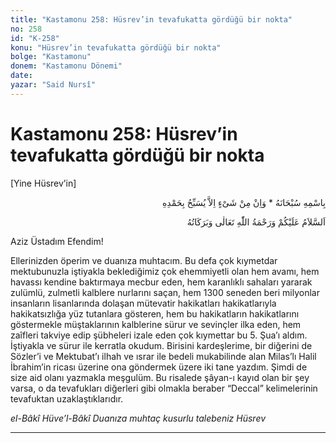 ```yaml
---
title: "Kastamonu 258: Hüsrev’in tevafukatta gördüğü bir nokta"
no: 258
id: "K-258"
konu: "Hüsrev’in tevafukatta gördüğü bir nokta"
bolge: "Kastamonu"
donem: "Kastamonu Dönemi"
date: 
yazar: "Said Nursî"
---
```


# Kastamonu 258: Hüsrev’in tevafukatta gördüğü bir nokta

<p class="takdim">[Yine Hüsrev’in]</p>

<p class="arabic" dir="rtl" title="Meal: “Subhân Allah’ın adıyla” * “Hiçbir şey yoktur ki O'nu hamd ile tesbih etmesin” [İsrâ 17:44]">بِاسْمِهِ سُبْحَانَهُ * وَاِنْ مِنْ شَىْءٍ اِلاَّ يُسَبِّحُ بِحَمْدِهِ</p>

<p class="arabic" dir="rtl" title="Meal: “Allah Teâlâ'nın selâmı, rahmeti ve bereketleri üzerinize olsun.”">اَلسَّلاَمُ عَلَيْكُمْ وَرَحْمَةُ اللّٰهِ تَعَالٰى وَبَرَكَاتُهُ</p>

Aziz Üstadım Efendim!

Ellerinizden öperim ve duanıza muhtacım. Bu defa çok kıymetdar mektubunuzla iştiyakla beklediğimiz çok ehemmiyetli olan hem avamı, hem havassı kendine baktırmaya mecbur eden, hem karanlıklı sahaları yararak zulümlü, zulmetli kalblere nurlarını saçan, hem 1300 seneden beri milyonlar insanların lisanlarında dolaşan mütevatir hakikatları hakikatlarıyla hakikatsızlığa yüz tutanlara gösteren, hem bu hakikatların hakikatlarını göstermekle müştaklarının kalblerine sürur ve sevinçler ilka eden, hem zaîfleri takviye edip şübheleri izale eden çok kıymettar bu 5. Şua’ı aldım. İştiyakla ve sürur ile kerratla okudum. Birisini kardeşlerime, bir diğerini de Sözler’i ve Mektubat’ı ilhah ve ısrar ile bedeli mukabilinde alan Milas’lı Halil İbrahim’in ricası üzerine ona göndermek üzere iki tane yazdım. Şimdi de size aid olanı yazmakla meşgulüm. Bu risalede şâyan-ı kayıd olan bir şey varsa, o da tevafukları diğerleri gibi olmakla beraber “Deccal” kelimelerinin tevafuktan uzaklaştıklarıdır.

*el-Bâkî Hüve’l-Bâkî*
*Duanıza muhtaç kusurlu talebeniz*
*Hüsrev*

***

